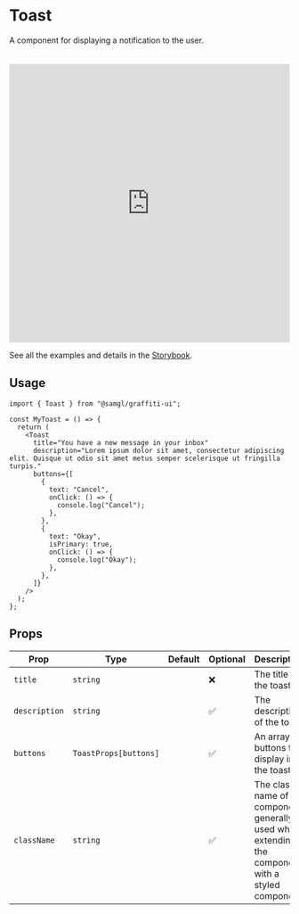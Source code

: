 # Toast

A component for displaying a notification to the user.

<iframe src="https://samhynds.github.io/graffiti-ui/storybook?path=/story/notification-toast--standard-toast&viewMode=story&shortcuts=false&singleStory=true"
     style="width:100%; height:500px; border:0; margin-top: 20px;"
     title="graffiti-toast-example-1"
   ></iframe>

See all the examples and details in the [Storybook](https://samhynds.github.io/graffiti-ui/storybook?path=/docs/notification-toast--docs).

## Usage

```tsx
import { Toast } from "@samgl/graffiti-ui";

const MyToast = () => {
  return (
    <Toast
      title="You have a new message in your inbox"
      description="Lorem ipsum dolor sit amet, consectetur adipiscing elit. Quisque ut odio sit amet metus semper scelerisque ut fringilla turpis."
      buttons={[
        {
          text: "Cancel",
          onClick: () => {
            console.log("Cancel");
          },
        },
        {
          text: "Okay",
          isPrimary: true,
          onClick: () => {
            console.log("Okay");
          },
        },
      ]}
    />
  );
};
```

## Props

| Prop          | Type                  | Default | Optional | Description                                                                                           |
| ------------- | --------------------- | ------- | -------- | ----------------------------------------------------------------------------------------------------- |
| `title`       | `string`              |         | ❌       | The title of the toast.                                                                               |
| `description` | `string`              |         | ✅       | The description of the toast.                                                                         |
| `buttons`     | `ToastProps[buttons]` |         | ✅       | An array of buttons to display in the toast.                                                          |
| `className`   | `string`              |         | ✅       | The class name of the component, generally used when extending the component with a styled component. |
